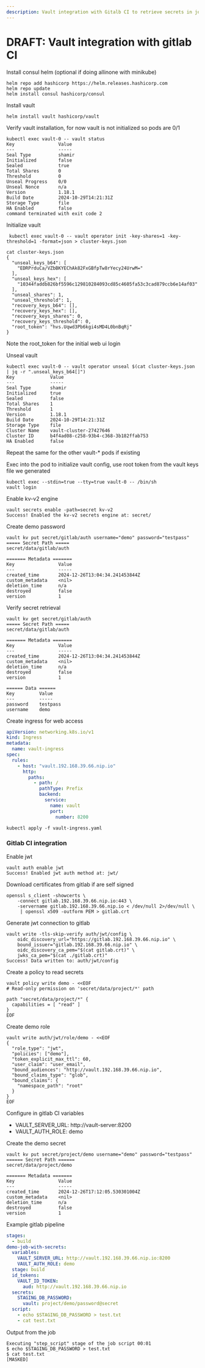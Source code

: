 ```yaml
---
description: Vault integration with Gitalb CI to retrieve secrets in job pipelines
---
```


# DRAFT: Vault integration with gitlab CI

Install consul helm (optional if doing allinone with minikube)

```
helm repo add hashicorp https://helm.releases.hashicorp.com
helm repo update
helm install consul hashicorp/consul
```

Install vault

```
helm install vault hashicorp/vault
```

Verify vault installation, for now vault is not initialized so pods are 0/1

```
kubectl exec vault-0 -- vault status
Key                Value
---                -----
Seal Type          shamir
Initialized        false
Sealed             true
Total Shares       0
Threshold          0
Unseal Progress    0/0
Unseal Nonce       n/a
Version            1.18.1
Build Date         2024-10-29T14:21:31Z
Storage Type       file
HA Enabled         false
command terminated with exit code 2
```

Initialize vault

```
 kubectl exec vault-0 -- vault operator init -key-shares=1 -key-threshold=1 -format=json > cluster-keys.json
```

```
cat cluster-keys.json
{
  "unseal_keys_b64": [
    "EDRPrduCa/VZbBKYEChAk82FxGBfpTw8rYecy24UrwM="
  ],
  "unseal_keys_hex": [
    "10344faddb826bf5596c129810284093cd85c4605fa53c3cad879ccb6e14af03"
  ],
  "unseal_shares": 1,
  "unseal_threshold": 1,
  "recovery_keys_b64": [],
  "recovery_keys_hex": [],
  "recovery_keys_shares": 0,
  "recovery_keys_threshold": 0,
  "root_token": "hvs.Uqwd3Pb6kgi4sMD4L0bnBqRj"
}
```

Note the root\_token for the initial web ui login

Unseal vault

```
kubectl exec vault-0 -- vault operator unseal $(cat cluster-keys.json | jq -r ".unseal_keys_b64[]")
Key             Value
---             -----
Seal Type       shamir
Initialized     true
Sealed          false
Total Shares    1
Threshold       1
Version         1.18.1
Build Date      2024-10-29T14:21:31Z
Storage Type    file
Cluster Name    vault-cluster-27427646
Cluster ID      b4f4ad08-c258-93b4-c368-3b182ffab753
HA Enabled      false
```

Repeat the same for the other vault-\* pods if existing

Exec into the pod to initialize vault config, use root token from the vault keys file we generated

```
kubectl exec --stdin=true --tty=true vault-0 -- /bin/sh
vault login
```

Enable kv-v2 engine

```
vault secrets enable -path=secret kv-v2
Success! Enabled the kv-v2 secrets engine at: secret/
```

Create demo password

```
vault kv put secret/gitlab/auth username="demo" password="testpass"
===== Secret Path =====
secret/data/gitlab/auth

======= Metadata =======
Key                Value
---                -----
created_time       2024-12-26T13:04:34.241453844Z
custom_metadata    <nil>
deletion_time      n/a
destroyed          false
version            1
```

Verify secret retrieval

```
vault kv get secret/gitlab/auth
===== Secret Path =====
secret/data/gitlab/auth

======= Metadata =======
Key                Value
---                -----
created_time       2024-12-26T13:04:34.241453844Z
custom_metadata    <nil>
deletion_time      n/a
destroyed          false
version            1

====== Data ======
Key         Value
---         -----
password    testpass
username    demo
```

Create ingress for web access

```yaml
apiVersion: networking.k8s.io/v1
kind: Ingress
metadata:
  name: vault-ingress
spec:
  rules:
    - host: "vault.192.168.39.66.nip.io"
      http:
        paths:
          - path: /
            pathType: Prefix
            backend:
              service:
                name: vault
                port:
                  number: 8200
```

```
kubectl apply -f vault-ingress.yaml
```

### Gitlab CI integration

Enable jwt

```
vault auth enable jwt
Success! Enabled jwt auth method at: jwt/
```

Download certificates from gitlab if are self signed

```
openssl s_client -showcerts \
    -connect gitlab.192.168.39.66.nip.io:443 \
    -servername gitlab.192.168.39.66.nip.io < /dev/null 2>/dev/null \
     | openssl x509 -outform PEM > gitlab.crt
```

Generate jwt connection to gitlab

```
vault write -tls-skip-verify auth/jwt/config \
    oidc_discovery_url="https://gitlab.192.168.39.66.nip.io" \
    bound_issuer="gitlab.192.168.39.66.nip.io" \
    oidc_discovery_ca_pem="$(cat gitlab.crt)" \
    jwks_ca_pem="$(cat ./gitlab.crt)"
Success! Data written to: auth/jwt/config
```

Create a policy to read secrets

```
vault policy write demo - <<EOF
# Read-only permission on 'secret/data/project/*' path

path "secret/data/project/*" {
  capabilities = [ "read" ]
}
EOF
```

Create demo role

```
vault write auth/jwt/role/demo - <<EOF
{
  "role_type": "jwt",
  "policies": ["demo"],
  "token_explicit_max_ttl": 60,
  "user_claim": "user_email",
  "bound_audiences": "http://vault.192.168.39.66.nip.io",
  "bound_claims_type": "glob",
  "bound_claims": {
    "namespace_path": "root"
  }
}
EOF
```

Configure in gitlab CI variables

* VAULT\_SERVER\_URL: http://vault-server:8200
* VAULT\_AUTH\_ROLE: demo

Create the demo secret

```
vault kv put secret/project/demo username="demo" password="testpass"
====== Secret Path ======
secret/data/project/demo

======= Metadata =======
Key                Value
---                -----
created_time       2024-12-26T17:12:05.530301004Z
custom_metadata    <nil>
deletion_time      n/a
destroyed          false
version            1
```

Example gitlab pipeline

```yaml
stages:
  - build
demo-job-with-secrets:
  variables:
    VAULT_SERVER_URL: http://vault.192.168.39.66.nip.io:8200
    VAULT_AUTH_ROLE: demo
  stage: build
  id_tokens:
    VAULT_ID_TOKEN:
      aud: http://vault.192.168.39.66.nip.io
  secrets:
    STAGING_DB_PASSWORD:
      vault: project/demo/password@secret
  script:
    - echo $STAGING_DB_PASSWORD > test.txt
    - cat test.txt
```

Output from the job

```
Executing "step_script" stage of the job script 00:01
$ echo $STAGING_DB_PASSWORD > test.txt
$ cat test.txt
[MASKED]
```
